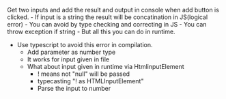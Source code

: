 Get two inputs and add the result and output in console when add button is clicked.
    - If input is a string the result will be concatination in JS(logical error)
    - You can avoid by type checking and correcting in JS
    - You can throw exception if string
    - But all this you can do in runtime.
- Use typescript to avoid this error in compilation.
    - Add parameter as number type
    - It works for input given in file
    - What about input given in runtime via HtmlinputElement
        - ! means not "null" will be passed
        - typecasting "! as HTMLInputElement"
        - Parse the input to number